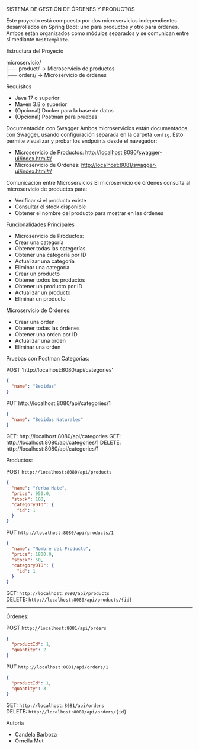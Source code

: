 SISTEMA DE GESTIÓN DE ÓRDENES Y PRODUCTOS

Este proyecto está compuesto por dos microservicios independientes desarrollados en Spring Boot: uno para productos y otro para órdenes. Ambos están organizados como módulos separados y se comunican entre sí mediante `RestTemplate`.

Estructura del Proyecto

microservicio/  
├── product/          → Microservicio de productos  
├── orders/           → Microservicio de órdenes  

Requisitos
- Java 17 o superior  
- Maven 3.8 o superior  
- (Opcional) Docker para la base de datos  
- (Opcional) Postman para pruebas  

Documentación con Swagger
Ambos microservicios están documentados con Swagger, usando configuración separada en la carpeta `config`. Esto permite visualizar y probar los endpoints desde el navegador:

- Microservicio de Productos: [http://localhost:8080/swagger-ui/index.html#/](http://localhost:8080/swagger-ui/index.html#/)  
- Microservicio de Órdenes: [http://localhost:8081/swagger-ui/index.html#/](http://localhost:8081/swagger-ui/index.html#/)  


Comunicación entre Microservicios
El microservicio de órdenes consulta al microservicio de productos para:

- Verificar si el producto existe  
- Consultar el stock disponible  
- Obtener el nombre del producto para mostrar en las órdenes  

Funcionalidades Principales
- Microservicio de Productos:
- Crear una categoría
- Obtener todas las categorías
- Obtener una categoría por ID
- Actualizar una categoría
- Eliminar una categoría
- Crear un producto
- Obtener todos los productos
- Obtener un producto por ID
- Actualizar un producto
- Eliminar un producto

Microservicio de Órdenes:
- Crear una orden  
- Obtener todas las órdenes  
- Obtener una orden por ID  
- Actualizar una orden  
- Eliminar una orden  

Pruebas con Postman
Categorias: 

POST 'http://localhost:8080/api/categories'
```json
{
  "name": "Bebidas"
}
```

PUT http://localhost:8080/api/categories/1
```json
{
  "name": "Bebidas Naturales"
}
```

GET: http://localhost:8080/api/categories
GET: http://localhost:8080/api/categories/1
DELETE: http://localhost:8080/api/categories/1

Productos:

POST `http://localhost:8080/api/products`
```json
{
  "name": "Yerba Mate",
  "price": 950.0,
  "stock": 100,
  "categoryDTO": {
    "id": 1
  }
}
```

PUT `http://localhost:8080/api/products/1`
```json
{
  "name": "Nombre del Producto",
  "price": 1800.0,
  "stock": 50,
  "categoryDTO": {
    "id": 1
  }
}
```

GET: `http://localhost:8080/api/products`  
DELETE: `http://localhost:8080/api/products/{id}`

---

Órdenes:

POST `http://localhost:8081/api/orders`
```json
{
  "productId": 1,
  "quantity": 2
}
```

PUT `http://localhost:8081/api/orders/1`
```json
{
  "productId": 1,
  "quantity": 3
}
```

GET: `http://localhost:8081/api/orders`  
DELETE: `http://localhost:8081/api/orders/{id}`

Autoría

- Candela Barboza  
- Ornella Mut
